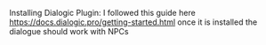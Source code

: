 Installing Dialogic Plugin:
I followed this guide here https://docs.dialogic.pro/getting-started.html once it is installed the dialogue should work with NPCs
